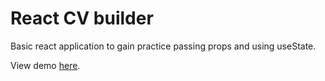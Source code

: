 # React CV builder

Basic react application to gain practice passing props and using useState.

View demo [here](https://jackfed.github.io/react-cv/).

